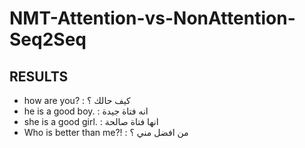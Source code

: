 # NMT-Attention-vs-NonAttention-Seq2Seq

## RESULTS
- how are you? : كيف حالك ؟
- he is a good boy. : انه فتاة جيدة
- she is a good girl. : انها فتاة صالحة
- Who is better than me?! : من افضل مني ؟
